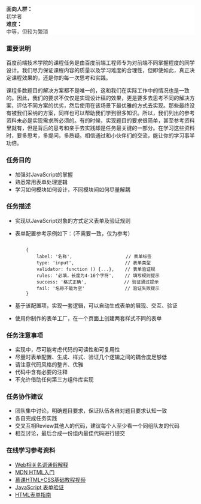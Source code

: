  <dl style="box-sizing: border-box; margin-top: 0px; margin-bottom: 20px; color: rgb(51, 51, 51); font-family: 'Helvetica Neue', Helvetica, Arial, sans-serif; font-size: 14px; font-style: normal; font-variant: normal; font-weight: normal; letter-spacing: normal; line-height: 20px; orphans: auto; text-align: start; text-indent: 0px; text-transform: none; white-space: normal; widows: 1; word-spacing: 0px; -webkit-text-stroke-width: 0px; background-color: rgb(255, 255, 255);">

<dt style="box-sizing: border-box; line-height: 1.42857; font-weight: 700;">面向人群：</dt>

<dd style="box-sizing: border-box; line-height: 1.42857; margin-left: 0px;">初学者</dd>

<dt style="box-sizing: border-box; line-height: 1.42857; font-weight: 700;">难度：</dt>

<dd style="box-sizing: border-box; line-height: 1.42857; margin-left: 0px;">中等，但较为繁琐</dd>

</dl>

### 重要说明

百度前端技术学院的课程任务是由百度前端工程师专为对前端不同掌握程度的同学设计。我们尽力保证课程内容的质量以及学习难度的合理性，但即使如此，真正决定课程效果的，还是你的每一次思考和实践。

课程多数题目的解决方案都不是唯一的，这和我们在实际工作中的情况也是一致的。因此，我们的要求不仅仅是实现设计稿的效果，更是要多去思考不同的解决方案，评估不同方案的优劣，然后使用在该场景下最优雅的方式去实现。那些最终没有被我们采纳的方案，同样也可以帮助我们学到很多知识。所以，我们列出的参考资料未必是实现需求所必须的。有的时候，实现题目的要求很简单，甚至参考资料里就有，但是背后的思考和亲手去实践却是任务最关键的一部分。在学习这些资料时，要多思考，多提问，多质疑。相信通过和小伙伴们的交流，能让你的学习事半功倍。

### 任务目的

*   加强对JavaScript的掌握
*   熟悉常用表单处理逻辑
*   学习如何模块如何设计，不同模块间如何尽量解耦

### 任务描述

*   实现以JavaScript对象的方式定义表单及验证规则
*   表单配置参考示例如下：（不需要一致，仅为参考）

    ```

        {
            label: '名称',                    // 表单标签
            type: 'input',                   // 表单类型
            validator: function () {...},    // 表单验证规
            rules: '必填，长度为4-16个字符',    // 填写规则提示
            success: '格式正确',              // 验证通过提示
            fail: '名称不能为空'               // 验证失败提示
        }

    ```

*   基于该配置项，实现一套逻辑，可以自动生成表单的展现、交互、验证
*   使用你制作的表单工厂，在一个页面上创建两套样式不同的表单

### 任务注意事项

*   实现中，尽可能考虑代码的可读性和可复用性
*   尽量时表单配置、生成、样式、验证几个逻辑之间的耦合度足够低
*   请注意代码风格的整齐、优雅
*   代码中含有必要的注释
*   不允许借助任何第三方组件库实现

### 任务协作建议

*   团队集中讨论，明确题目要求，保证队伍各自对题目要求认知一致
*   各自完成任务实践
*   交叉互相Review其他人的代码，建议每个人至少看一个同组队友的代码
*   相互讨论，最后合成一份组内最佳代码进行提交

### 在线学习参考资料

*   [Web相关名词通俗解释](https://www.zhihu.com/question/22689579)
*   [MDN HTML入门](https://developer.mozilla.org/zh-CN/docs/Web/Guide/HTML/Introduction)
*   [慕课HTML+CSS基础教程视频](http://www.imooc.com/learn/9)
*   [JavaScript 表单验证](http://www.w3school.com.cn/js/js_form_validation.asp)
*   [HTML表单指南](https://developer.mozilla.org/zh-CN/docs/Web/Guide/HTML/Forms)